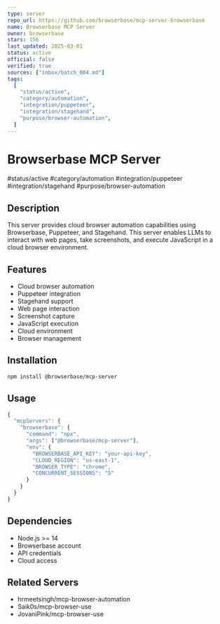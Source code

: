 ```yaml
--- 
type: server
repo_url: https://github.com/browserbase/mcp-server-browserbase
name: Browserbase MCP Server
owner: browserbase
stars: 156
last_updated: 2025-03-01
status: active
official: false
verified: true
sources: ["inbox/batch_004.md"]
tags:
  [
    "status/active",
    "category/automation",
    "integration/puppeteer",
    "integration/stagehand",
    "purpose/browser-automation",
  ]
---
```


# Browserbase MCP Server

#status/active #category/automation #integration/puppeteer #integration/stagehand #purpose/browser-automation

## Description

This server provides cloud browser automation capabilities using Browserbase, Puppeteer, and Stagehand. This server enables LLMs to interact with web pages, take screenshots, and execute JavaScript in a cloud browser environment.

## Features

- Cloud browser automation
- Puppeteer integration
- Stagehand support
- Web page interaction
- Screenshot capture
- JavaScript execution
- Cloud environment
- Browser management

## Installation

```bash
npm install @browserbase/mcp-server
```

## Usage

```javascript
{
  "mcpServers": {
    "browserbase": {
      "command": "npx",
      "args": ["@browserbase/mcp-server"],
      "env": {
        "BROWSERBASE_API_KEY": "your-api-key",
        "CLOUD_REGION": "us-east-1",
        "BROWSER_TYPE": "chrome",
        "CONCURRENT_SESSIONS": "5"
      }
    }
  }
}
```

## Dependencies

- Node.js >= 14
- Browserbase account
- API credentials
- Cloud access

## Related Servers

- hrmeetsingh/mcp-browser-automation
- Saik0s/mcp-browser-use
- JovaniPink/mcp-browser-use